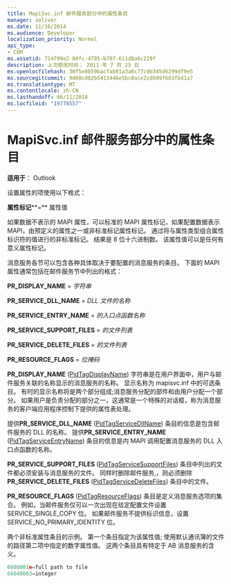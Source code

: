 ```yaml
---
title: MapiSvc.inf 邮件服务部分中的属性条目
manager: soliver
ms.date: 11/16/2014
ms.audience: Developer
localization_priority: Normal
api_type:
- COM
ms.assetid: 714f99e2-80fc-4785-b707-611d8a6c229f
description: 上次修改时间： 2011 年 7 月 23 日
ms.openlocfilehash: 30f5e0b59bacfab91a3a6c77c0b345d6299df9e5
ms.sourcegitcommit: 9d60cd82b5413446e5bc8ace2cd689f683fb41a7
ms.translationtype: MT
ms.contentlocale: zh-CN
ms.lasthandoff: 06/11/2018
ms.locfileid: "19778557"
---
```

# <a name="property-entries-in-mapisvcinf-message-service-sections"></a>MapiSvc.inf 邮件服务部分中的属性条目

  
  
**适用于**： Outlook 
  
设置属性的项使用以下格式：
  
 **属性标记****=** 属性值 
  
如果数据不表示的 MAPI 属性，可以标准的 MAPI 属性标记，如果配置数据表示 MAPI，由预定义的属性之一或非标准标记属性标记。 通过将与属性类型组合属性标识符的值进行的非标准标记。 结果是 8 位十六进制数。 该属性值可以是任何有意义属性标记。 
  
消息服务各节可以包含各种具体取决于要配置的消息服务的条目。 下面的 MAPI 属性通常包括在邮件服务节中列出的格式：
  
 **PR_DISPLAY_NAME** =  _字符串_
  
 **PR_SERVICE_DLL_NAME** =  _DLL 文件的名称_
  
 **PR_SERVICE_ENTRY_NAME** =  _的入口点函数名称_
  
 **PR_SERVICE_SUPPORT_FILES** =  _的文件列表_
  
 **PR_SERVICE_DELETE_FILES** =  _的文件列表_
  
 **PR_RESOURCE_FLAGS** =  _位掩码_
  
**PR_DISPLAY_NAME** ([PidTagDisplayName](pidtagdisplayname-canonical-property.md)) 字符串是在用户界面中，用户与邮件服务关联的名称显示的消息服务的名称。 显示名称为 mapisvc.inf 中的可选条目。 有时的显示名称将是两个部分组成;消息服务分配的部件和由用户分配一个部分。 如果用户是负责分配的部分之一，这通常是一个特殊的对话框，称为消息服务的客户端应用程序控制下提供的属性表处理。 
  
提供**PR_SERVICE_DLL_NAME** ([PidTagServiceDllName](pidtagservicedllname-canonical-property.md)) 条目的信息是包含邮件服务的 DLL 的名称。 提供**PR_SERVICE_ENTRY_NAME** ([PidTagServiceEntryName](pidtagserviceentryname-canonical-property.md)) 条目的信息是内 MAPI 调用配置消息服务的 DLL 入口点函数的名称。 
  
**PR_SERVICE_SUPPORT_FILES** ([PidTagServiceSupportFiles](pidtagservicesupportfiles-canonical-property.md)) 条目中列出的文件都必须安装与消息服务的文件。 同样时删除邮件服务,，则必须删除**PR_SERVICE_DELETE_FILES** ([PidTagServiceDeleteFiles](pidtagservicedeletefiles-canonical-property.md)) 条目中的文件。 
  
**PR_RESOURCE_FLAGS** ([PidTagResourceFlags](pidtagresourceflags-canonical-property.md)) 条目是定义消息服务选项的集合。 例如，当邮件服务仅可以一次出现在给定配置文件设置 SERVICE_SINGLE_COPY 位。 如果邮件服务不提供标识信息，设置 SERVICE_NO_PRIMARY_IDENTITY 位。 
  
两个非标准属性条目的示例。 第一个条目指定为该属性值; 使用默认通讯簿的文件的路径第二项中指定的数字属性值。 这两个条目具有特定于 AB 消息服务的含义。
  
```cpp
6600001e=full path to file
66040003=integer

```



